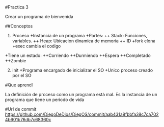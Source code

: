 #Practica 3

Crear un programa de bienvenida



##Conceptos

1) Proceso 
  +Instancia de un programa
  +Partes:
  ++ Stack: Funciones, variables.
  ++ Heap: Ubicacion dinamica de memoria
  ++ ID
 +fork clona
 +exec cambia el codigo
 
 +Tiene un estado:
 ++Corriendo
 ++Durmiendo
 ++Espera
 ++Completado
 ++Zombie
 
 2) init
 +Programa encargado de inicializar el SO
 +Unico proceso creado por el SO
 
 #Que aprendí 
 
 La definición de proceso como un programa está mal. Es la instancia de un programa que tiene un periodo de vida
 
 #Url de commit
https://github.com/DiegoDeDios/DiegOS/commit/aab431a8fbbfa38c7ca7024b601b76db7c68360c
